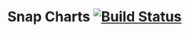 # Snap Charts [![Build Status](https://travis-ci.org/istvan-antal/snapcharts.png?branch=master)](https://travis-ci.org/istvan-antal/snapcharts)
